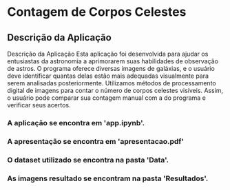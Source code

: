 # Contagem de Corpos Celestes

## Descrição da Aplicação
Descrição da Aplicação
Esta aplicação foi desenvolvida para ajudar os entusiastas da astronomia a aprimorarem suas habilidades de observação de astros. O programa oferece diversas imagens de galáxias, e o usuário deve identificar quantas delas estão mais adequadas visualmente para serem analisadas posteriormente. Utilizamos métodos de processamento digital de imagens para contar o número de corpos celestes visíveis. Assim, o usuário pode comparar sua contagem manual com a do programa e verificar seus acertos.

### A aplicação se encontra em 'app.ipynb'.
### A apresentação se encontra em 'apresentacao.pdf'
### O dataset utilizado se encontra na pasta 'Data'.
### As imagens resultado se encontram na pasta 'Resultados'. 
